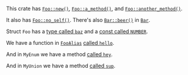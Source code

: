 <!-- cargo-rdme start -->

This crate has [`Foo::new()`](https://docs.rs/integration_test/latest/integration_test/struct.Foo.html#method.new), [`Foo::a_method()`](https://docs.rs/integration_test/latest/integration_test/struct.Foo.html#method.a_method),
and [`Foo::another_method()`](https://docs.rs/integration_test/latest/integration_test/struct.Foo.html#method.another_method).

It also has [`Foo::no_self()`](https://docs.rs/integration_test/latest/integration_test/struct.Foo.html#method.no_self).  There's also [`Bar::beer()`](https://docs.rs/integration_test/latest/integration_test/amod/struct.Bar.html#method.beer)
in [`Bar`](https://docs.rs/integration_test/latest/integration_test/amod/struct.Bar.html).

Struct `Foo` has a [type called `baz`](https://docs.rs/integration_test/latest/integration_test/struct.Foo.html#associatedtype.Baz) and a
[const called `NUMBER`](https://docs.rs/integration_test/latest/integration_test/struct.Foo.html#associatedconstant.NUMBER).

We have a function in [`FooAlias`](https://docs.rs/integration_test/latest/integration_test/type.FooAlias.html) [called `hello`](https://docs.rs/integration_test/latest/integration_test/struct.Foo.html#method.hello).

And in `MyEnum` we have a method [called `hey`](https://docs.rs/integration_test/latest/integration_test/enum.MyEnum.html#method.hey).

And in `MyUnion` we have a method [called `sup`](https://docs.rs/integration_test/latest/integration_test/union.MyUnion.html#method.sup).

<!-- cargo-rdme end -->
